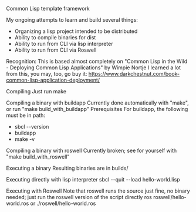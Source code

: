Common Lisp template framework


My ongoing attempts to learn and build several things:
- Organizing a lisp project intended to be distributed
- Ability to compile binaries for dist
- Ability to run from CLI via lisp interpreter
- Ability to run from CLI via Roswell


Recognition:
This is based almost completely on
"Common Lisp in the Wild - Deploying Common Lisp Applications" by Wimpie Nortje
I learned a lot from this, you may, too, go buy it:
https://www.darkchestnut.com/book-common-lisp-application-deployment/


Compiling
Just run
make


Compiling a binary with buildapp
Currently done automatically with "make", or run "make build_with_buildapp"
Prerequisites
For buildapp, the following must be in path:
- sbcl --version
- buildapp
- make -v


Compiling a binary with roswell
Currently broken; see for yourself with "make build_with_roswell"


Executing a binary
Resulting binaries are in builds/


Executing directly with lisp interpreter
sbcl --quit --load hello-world.lisp


Executing with Roswell
Note that roswell runs the source just fine, no binary needed; just
run the roswell version of the script directly
ros roswell/hello-world.ros
or
./roswell/hello-world.ros

